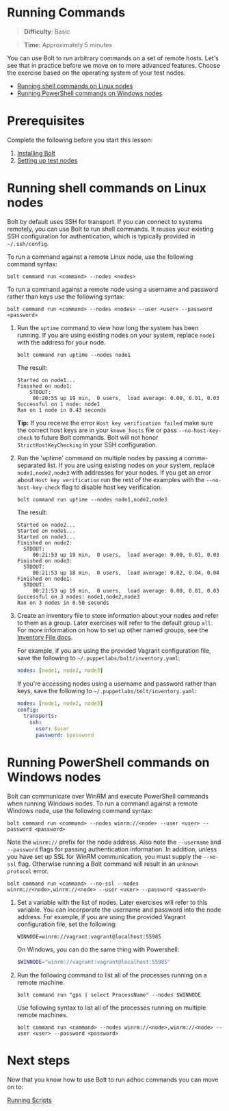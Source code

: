 # Running Commands

> **Difficulty**: Basic

> **Time**: Approximately 5 minutes

You can use Bolt to run arbitrary commands on a set of remote hosts. Let's see that in practice before we move on to more advanced features. Choose the exercise based on the operating system of your test nodes.

- [Running shell commands on Linux nodes](#running-shell-commands-on-linux-nodes)
- [Running PowerShell commands on Windows nodes](#running-powershell-commands-on-windows-nodes)

# Prerequisites
Complete the following before you start this lesson:

1. [Installing Bolt](../01-installing-bolt)
1. [Setting up test nodes](../02-acquiring-nodes)

# Running shell commands on Linux nodes

Bolt by default uses SSH for transport. If you can connect to systems remotely, you can use Bolt to run shell commands. It reuses your existing SSH configuration for authentication, which is typically provided in `~/.ssh/config`.

To run a command against a remote Linux node, use the following command syntax:
```
bolt command run <command> --nodes <nodes>
```

To run a command against a remote node using a username and password rather than keys use the following syntax:
```
bolt command run <command> --nodes <nodes> --user <user> --password <password>
```

1. Run the `uptime` command to view how long the system has been running. If you are using existing nodes on your system, replace `node1` with the address for your node.

    ```
    bolt command run uptime --nodes node1
    ```
    The result:
    ```
    Started on node1...
    Finished on node1:
        STDOUT:
         00:20:55 up 19 min,  0 users,  load average: 0.00, 0.01, 0.03
    Successful on 1 node: node1
    Ran on 1 node in 0.43 seconds
    ```

    **Tip:** If you receive the error `Host key verification failed` make sure the correct host keys are in your `known_hosts` file or pass `--no-host-key-check` to future Bolt commands. Bolt will not honor `StrictHostKeyChecking` in your SSH configuration.

2. Run the 'uptime' command on multiple nodes by passing a comma-separated list. If you are using existing nodes on your system, replace `node1,node2,node3` with addresses for your nodes. If you get an error about `Host key verification` run the rest of the examples with the `--no-host-key-check` flag to disable host key verification.

    ```
    bolt command run uptime --nodes node1,node2,node3
    ```
    The result:
    ```
    Started on node2...
    Started on node1...
    Started on node3...
    Finished on node2:
      STDOUT:
         00:21:53 up 19 min,  0 users,  load average: 0.00, 0.01, 0.03
    Finished on node3:
      STDOUT:
         00:21:53 up 18 min,  0 users,  load average: 0.02, 0.04, 0.04
    Finished on node1:
      STDOUT:
         00:21:53 up 19 min,  0 users,  load average: 0.00, 0.01, 0.03
    Successful on 3 nodes: node1,node2,node3
    Ran on 3 nodes in 0.50 seconds

    ```

3. Create an inventory file to store information about your nodes and refer to them as a group.  Later exercises will refer to the default group `all`. For more information on how to set up other named groups, see the
    [Inventory File docs](https://puppet.com/docs/bolt/0.x/inventory_file.html).

    For example, if you are using the provided Vagrant configuration file, save the following to `~/.puppetlabs/bolt/inventory.yaml`:

    ```yaml
    nodes: [node1, node2, node3]
    ```

    If you're accessing nodes using a username and password rather than keys, save the following to `~/.puppetlabs/bolt/inventory.yaml`:

    ```yaml
    nodes: [node1, node2, node3]
    config:
      transports:
        ssh:
          user: $user
          password: $password
    ```

# Running PowerShell commands on Windows nodes

Bolt can communicate over WinRM and execute PowerShell commands when running Windows nodes. To run a command against a remote Windows node, use the following command syntax:

```
bolt command run <command> --nodes winrm://<node> --user <user> --password <password>
```

Note the `winrm://` prefix for the node address. Also note the `--username` and `--password` flags for passing authentication information. In addition, unless you have set up SSL for WinRM communication, you must supply the `--no-ssl` flag. Otherwise running a Bolt command will result in an `unknown protocol` error.

```
bolt command run <command> --no-ssl --nodes winrm://<node>,winrm://<node> --user <user> --password <password>
```

1. Set a variable with the list of nodes.  Later exercises will refer to this variable. You can incorporate the username and password into the node address. For example, if you are using the provided Vagrant configuration file, set the following:

    ```
    WINNODE=winrm://vagrant:vagrant@localhost:55985
    ```

    On Windows, you can do the same thing with Powershell:

    ```powershell
    $WINNODE="winrm://vagrant:vagrant@localhost:55985"
    ```

2.  Run the following command to list all of the processes running on a remote machine.

    ```
    bolt command run "gps | select ProcessName" --nodes $WINNODE
    ```

    Use following syntax to list all of the processes running on multiple remote machines.

    ```
    bolt command run <command> --nodes winrm://<node>,winrm://<node> --user <user> --password <password>
    ```


# Next steps

Now that you know how to use Bolt to run adhoc commands you can move on to:

[Running Scripts](../04-running-scripts)
